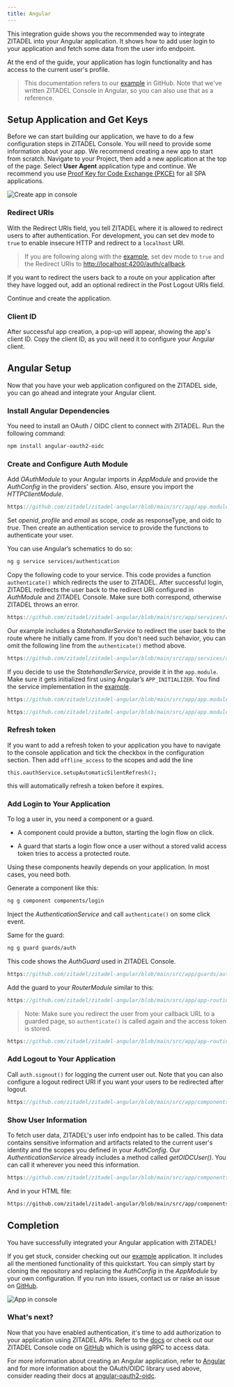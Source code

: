 ```yaml
---
title: Angular
---
```


This integration guide shows you the recommended way to integrate ZITADEL into your Angular application.
It shows how to add user login to your application and fetch some data from the user info endpoint.

At the end of the guide, your application has login functionality and has access to the current user's profile.

> This documentation refers to our [example](https://github.com/zitadel/zitadel-angular) in GitHub. Note that we've written ZITADEL Console in Angular, so you can also use that as a reference.

## Setup Application and Get Keys

Before we can start building our application, we have to do a few configuration steps in ZITADEL Console.
You will need to provide some information about your app. We recommend creating a new app to start from scratch. Navigate to your Project, then add a new application at the top of the page.
Select **User Agent** application type and continue.
We recommend you use [Proof Key for Code Exchange (PKCE)](/apis/openidoauth/grant-types#proof-key-for-code-exchange) for all SPA applications.

![Create app in console](/img/angular/app-create.png)

### Redirect URIs

With the Redirect URIs field, you tell ZITADEL where it is allowed to redirect users to after authentication. For development, you can set dev mode to `true` to enable insecure HTTP and redirect to a `localhost` URI.

> If you are following along with the [example](https://github.com/zitadel/zitadel-angular), set dev mode to `true` and the Redirect URIs to <http://localhost:4200/auth/callback>.

If you want to redirect the users back to a route on your application after they have logged out, add an optional redirect in the Post Logout URIs field.

Continue and create the application.

### Client ID

After successful app creation, a pop-up will appear, showing the app's client ID. Copy the client ID, as you will need it to configure your Angular client.

## Angular Setup

Now that you have your web application configured on the ZITADEL side, you can go ahead and integrate your Angular client.

### Install Angular Dependencies

You need to install an OAuth / OIDC client to connect with ZITADEL. Run the following command:

```bash
npm install angular-oauth2-oidc
```

### Create and Configure Auth Module

Add _OAuthModule_ to your Angular imports in _AppModule_ and provide the _AuthConfig_ in the providers' section. Also, ensure you import the _HTTPClientModule_.

```ts reference
https://github.com/zitadel/zitadel-angular/blob/main/src/app/app.module.ts
```

Set _openid_, _profile_ and _email_ as scope, _code_ as responseType, and oidc to _true_. Then create an authentication service to provide the functions to authenticate your user.

You can use Angular’s schematics to do so:

```bash
ng g service services/authentication
```

Copy the following code to your service. This code provides a function `authenticate()` which redirects the user to ZITADEL. After successful login, ZITADEL redirects the user back to the redirect URI configured in _AuthModule_ and ZITADEL Console. Make sure both correspond, otherwise ZITADEL throws an error.

```ts reference
https://github.com/zitadel/zitadel-angular/blob/main/src/app/services/authentication.service.ts
```

Our example includes a _StatehandlerService_ to redirect the user back to the route where he initially came from.
If you don't need such behavior, you can omit the following line from the `authenticate()` method above.

```ts reference
https://github.com/zitadel/zitadel-angular/blob/main/src/app/services/authentication.service.ts#L45
```

If you decide to use the _StatehandlerService_, provide it in the `app.module`. Make sure it gets initialized first using Angular’s `APP_INITIALIZER`. You find the service implementation in the [example](https://github.com/zitadel/zitadel-angular).

```ts reference
https://github.com/zitadel/zitadel-angular/blob/main/src/app/app.module.ts#L26-L30
```

```ts reference
https://github.com/zitadel/zitadel-angular/blob/main/src/app/app.module.ts#L55-L78
```

### Refresh token

If you want to add a refresh token to your application you have to navigate to the console application and tick the checkbox in the configuration section.
Then add `offline_access` to the scopes and add the line

```
this.oauthService.setupAutomaticSilentRefresh();
```

this will automatically refresh a token before it expires.

### Add Login to Your Application

To log a user in, you need a component or a guard.

- A component could provide a button, starting the login flow on click.

- A guard that starts a login flow once a user without a stored valid access token tries to access a protected route.

Using these components heavily depends on your application. In most cases, you need both.

Generate a component like this:

```bash
ng g component components/login
```

Inject the _AuthenticationService_ and call `authenticate()` on some click event.

Same for the guard:

```bash
ng g guard guards/auth
```

This code shows the _AuthGuard_ used in ZITADEL Console.

```ts reference
https://github.com/zitadel/zitadel-angular/blob/main/src/app/guards/auth.guard.ts
```

Add the guard to your _RouterModule_ similar to this:

```ts reference
https://github.com/zitadel/zitadel-angular/blob/main/src/app/app-routing.module.ts#L9-L31
```

> Note: Make sure you redirect the user from your callback URL to a guarded page, so `authenticate()` is called again and the access token is stored.

```ts reference
https://github.com/zitadel/zitadel-angular/blob/main/src/app/app-routing.module.ts#L19-L21
```

### Add Logout to Your Application

Call `auth.signout()` for logging the current user out. Note that you can also configure a logout redirect URI if you want your users to be redirected after logout.

```ts reference
https://github.com/zitadel/zitadel-angular/blob/main/src/app/components/user/user.component.ts#L20-L22
```

### Show User Information

To fetch user data, ZITADEL's user info endpoint has to be called. This data contains sensitive information and artifacts related to the current user's identity and the scopes you defined in your _AuthConfig_.
Our _AuthenticationService_ already includes a method called _getOIDCUser()_. You can call it wherever you need this information.

```ts reference
https://github.com/zitadel/zitadel-angular/blob/main/src/app/components/user/user.component.ts
```

And in your HTML file:

```html reference
https://github.com/zitadel/zitadel-angular/blob/main/src/app/components/user/user.component.html
```

## Completion

You have successfully integrated your Angular application with ZITADEL!

If you get stuck, consider checking out our [example](https://github.com/zitadel/zitadel-angular) application. It includes all the mentioned functionality of this quickstart. You can simply start by cloning the repository and replacing the _AuthConfig_ in the _AppModule_ by your own configuration. If you run into issues, contact us or raise an issue on [GitHub](https://github.com/zitadel/zitadel).

![App in console](/img/angular/app-screen.png)

### What's next?

Now that you have enabled authentication, it's time to add authorization to your application using ZITADEL APIs. Refer to the [docs](/apis/introduction) or check out our ZITADEL Console code on [GitHub](https://github.com/zitadel/zitadel) which is using gRPC to access data.

For more information about creating an Angular application, refer to [Angular](https://angular.io/start) and for more information about the OAuth/OIDC library used above, consider reading their docs at [angular-oauth2-oidc](https://github.com/manfredsteyer/angular-oauth2-oidc).
